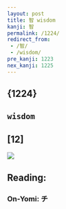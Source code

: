```yaml
---
layout: post
title: 智 wisdom
kanji: 智
permalink: /1224/
redirect_from:
 - /智/
 - /wisdom/
pre_kanji: 1223
nex_kanji: 1225
---
```


## {1224}

## `wisdom`

## [12]

<div class="stroke"><img src="E699BA.png" /></div>

## Reading:

### On-Yomi: チ
